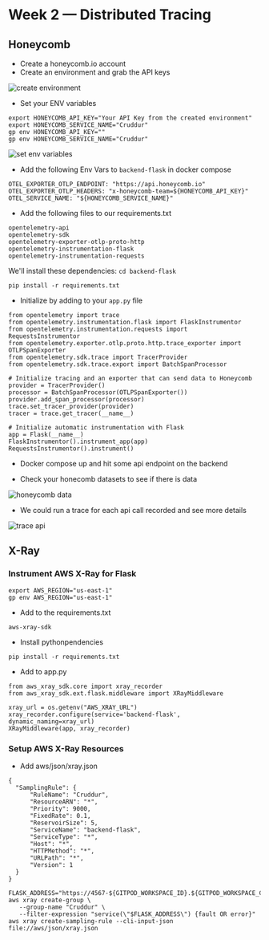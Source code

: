 # Week 2 — Distributed Tracing

## Honeycomb

- Create a honeycomb.io account
- Create an environment and grab the API keys

![create environment](https://user-images.githubusercontent.com/110903886/222331034-c27f04cb-657f-4a26-a0f7-6335ec85b0cb.png)

- Set your ENV variables

```
export HONEYCOMB_API_KEY="Your API Key from the created environment"
export HONEYCOMB_SERVICE_NAME="Cruddur"
gp env HONEYCOMB_API_KEY=""
gp env HONEYCOMB_SERVICE_NAME="Cruddur"

```

![set env variables](https://user-images.githubusercontent.com/110903886/222331867-4eb99821-951d-4ee3-ba58-0544707ae39a.png)

- Add the following Env Vars to `backend-flask` in docker compose

```
OTEL_EXPORTER_OTLP_ENDPOINT: "https://api.honeycomb.io"
OTEL_EXPORTER_OTLP_HEADERS: "x-honeycomb-team=${HONEYCOMB_API_KEY}"
OTEL_SERVICE_NAME: "${HONEYCOMB_SERVICE_NAME}"
```

- Add the following files to our requirements.txt

```
opentelemetry-api 
opentelemetry-sdk 
opentelemetry-exporter-otlp-proto-http 
opentelemetry-instrumentation-flask 
opentelemetry-instrumentation-requests
```

We'll install these dependencies:
`cd backend-flask`

`pip install -r requirements.txt`

- Initialize by adding to your `app.py` file

```
from opentelemetry import trace
from opentelemetry.instrumentation.flask import FlaskInstrumentor
from opentelemetry.instrumentation.requests import RequestsInstrumentor
from opentelemetry.exporter.otlp.proto.http.trace_exporter import OTLPSpanExporter
from opentelemetry.sdk.trace import TracerProvider
from opentelemetry.sdk.trace.export import BatchSpanProcessor

# Initialize tracing and an exporter that can send data to Honeycomb
provider = TracerProvider()
processor = BatchSpanProcessor(OTLPSpanExporter())
provider.add_span_processor(processor)
trace.set_tracer_provider(provider)
tracer = trace.get_tracer(__name__)

# Initialize automatic instrumentation with Flask
app = Flask(__name__)
FlaskInstrumentor().instrument_app(app)
RequestsInstrumentor().instrument()
```

- Docker compose up and hit some api endpoint on the backend 

- Check your honecomb datasets to see if there is data

![honeycomb data](https://user-images.githubusercontent.com/110903886/222351330-39aa902b-ea00-4a10-9768-fe942ec4d237.png)

- We could run a trace for each api call recorded and see more details

![trace api](https://user-images.githubusercontent.com/110903886/222353091-ddda215f-3cac-4903-b389-24274cf03ff7.png)

## X-Ray
### Instrument AWS X-Ray for Flask

```
export AWS_REGION="us-east-1"
gp env AWS_REGION="us-east-1"
```

- Add to the requirements.txt
```
aws-xray-sdk
```

- Install pythonpendencies

`pip install -r requirements.txt`

- Add to app.py

```
from aws_xray_sdk.core import xray_recorder
from aws_xray_sdk.ext.flask.middleware import XRayMiddleware

xray_url = os.getenv("AWS_XRAY_URL")
xray_recorder.configure(service='backend-flask', dynamic_naming=xray_url)
XRayMiddleware(app, xray_recorder)
```

### Setup AWS X-Ray Resources

- Add aws/json/xray.json

```
{
  "SamplingRule": {
      "RuleName": "Cruddur",
      "ResourceARN": "*",
      "Priority": 9000,
      "FixedRate": 0.1,
      "ReservoirSize": 5,
      "ServiceName": "backend-flask",
      "ServiceType": "*",
      "Host": "*",
      "HTTPMethod": "*",
      "URLPath": "*",
      "Version": 1
  }
}
```

```
FLASK_ADDRESS="https://4567-${GITPOD_WORKSPACE_ID}.${GITPOD_WORKSPACE_CLUSTER_HOST}"
aws xray create-group \
   --group-name "Cruddur" \
   --filter-expression "service(\"$FLASK_ADDRESS\") {fault OR error}"
aws xray create-sampling-rule --cli-input-json file://aws/json/xray.json
```
